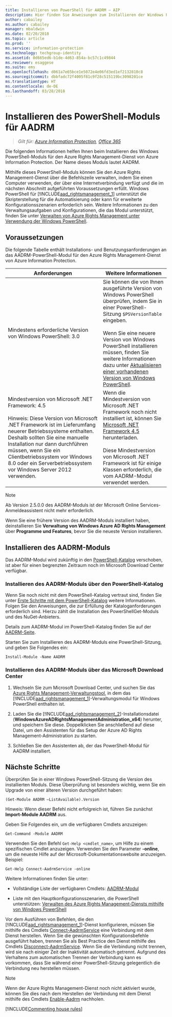```yaml
---
title: Installieren von PowerShell für AADRM – AIP
description: Hier finden Sie Anweisungen zum Installieren der Windows PowerShell für den Azure Rights Management-Dienst von Azure Information Protection. Der Name dieses Moduls lautet AADRM.
author: cabailey
ms.author: cabailey
manager: mbaldwin
ms.date: 02/20/2018
ms.topic: article
ms.prod: ''
ms.service: information-protection
ms.technology: techgroup-identity
ms.assetid: 0d665ed6-b1de-4d63-854a-bc57c1c49844
ms.reviewer: esaggese
ms.suite: ems
ms.openlocfilehash: d061a7e65bce1e5072e4e06fd3ed1ef2132810c8
ms.sourcegitcommit: dbbfadc72f4005f81c9f28c515119bc3098201ce
ms.translationtype: HT
ms.contentlocale: de-DE
ms.lasthandoff: 03/28/2018
---
```

# <a name="installing-the-aadrm-powershell-module"></a>Installieren des PowerShell-Moduls für AADRM

>*Gilt für: [Azure Information Protection](https://azure.microsoft.com/pricing/details/information-protection), [Office 365](http://download.microsoft.com/download/E/C/F/ECF42E71-4EC0-48FF-AA00-577AC14D5B5C/Azure_Information_Protection_licensing_datasheet_EN-US.pdf)*

Die folgenden Informationen helfen Ihnen beim Installieren des Windows PowerShell-Moduls für den Azure Rights Management-Dienst von Azure Information Protection. Der Name dieses Moduls lautet AADRM.

Mithilfe dieses PowerShell-Moduls können Sie den Azure Rights Management-Dienst über die Befehlszeile verwalten, indem Sie einen Computer verwenden, der über eine Internetverbindung verfügt und die im nächsten Abschnitt aufgeführten Voraussetzungen erfüllt. Windows PowerShell für [!INCLUDE[aad_rightsmanagement_1](../includes/aad_rightsmanagement_1_md.md)] unterstützt die Skripterstellung für die Automatisierung oder kann für erweiterte Konfigurationsszenarien erforderlich sein. Weitere Informationen zu den Verwaltungsaufgaben und Konfigurationen, die das Modul unterstützt, finden Sie unter [Verwalten von Azure Rights Management unter Verwendung der Windows PowerShell](administer-powershell.md).

## <a name="prerequisites"></a>Voraussetzungen
Die folgende Tabelle enthält Installations- und Benutzungsanforderungen an das AADRM-PowerShell-Modul für den Azure Rights Management-Dienst von Azure Information Protection.

|Anforderungen|Weitere Informationen|
|---------------|--------------------|
|Mindestens erforderliche Version von Windows PowerShell: 3.0|Sie können die von Ihnen ausgeführte Version von Windows PowerShell überprüfen, indem Sie in einer PowerShell-Sitzung `$PSVersionTable` eingeben. <br /><br /> Wenn Sie eine neuere Version von Windows PowerShell installieren müssen, finden Sie weitere Informationen dazu unter [Aktualisieren einer vorhandenen Version von Windows PowerShell](/powershell/scripting/setup/installing-windows-powershell#upgrading-existing-windows-powershell).|
|Mindestversion von Microsoft .NET Framework: 4.5<br /><br />Hinweis: Diese Version von Microsoft .NET Framework ist im Lieferumfang neuerer Betriebssysteme enthalten. Deshalb sollten Sie eine manuelle Installation nur dann durchführen müssen, wenn Sie ein Clientbetriebssystem vor Windows 8.0 oder ein Serverbetriebssystem vor Windows Server 2012 verwenden.|Wenn die Mindestversion von Microsoft .NET Framework noch nicht installiert ist, können Sie [Microsoft .NET Framework 4.5](http://www.microsoft.com/download/details.aspx?id=30653) herunterladen.<br /><br />Diese Mindestversion von Microsoft .NET Framework ist für einige Klassen erforderlich, die vom AADRM-Modul verwendet werden.|

> [!NOTE]
> Ab Version 2.5.0.0 des AADRM-Moduls ist der Microsoft Online Services-Anmeldeassistent nicht mehr erforderlich.
> 
> Wenn Sie eine frühere Version des AADRM-Moduls installiert haben, deinstallieren Sie **Verwaltung von Windows Azure AD Rights Management** über **Programme und Features**, bevor Sie die neueste Version installieren.


## <a name="how-to-install-the-aadrm-module"></a>Installieren des AADRM-Moduls

Das AADRM-Modul wird zukünftig in den [PowerShell-Katalog](/powershell/gallery/readme) verschoben, ist aber für einen begrenzten Zeitraum noch im Microsoft Download Center verfügbar. 

### <a name="to-install-the-aadrm-module-from-the-powershell-gallery"></a>Installieren des AADRM-Moduls über den PowerShell-Katalog

Wenn Sie noch nicht mit dem PowerShell-Katalog vertraut sind, finden Sie unter [Erste Schritte mit dem PowerShell-Katalog](/powershell/gallery/psgallery/psgallery_gettingstarted) weitere Informationen. Folgen Sie den Anweisungen, die zur Erfüllung der Kataloganforderungen erforderlich sind. Hierzu zählt die Installation des PowerShellGet-Moduls und des NuGet-Anbieters.

Details zum AADRM-Modul im PowerShell-Katalog finden Sie auf der [AADRM-Seite](https://www.powershellgallery.com/packages/AADRM).

Starten Sie zum Installieren des AADRM-Moduls eine PowerShell-Sitzung, und geben Sie Folgendes ein:

    Install-Module -Name AADRM


### <a name="to-install-the-aadrm-module-from-the-microsoft-download-center"></a>Installieren des AADRM-Moduls über das Microsoft Download Center

1. Wechseln Sie zum Microsoft Download Center, und suchen Sie das [Azure Rights Management-Verwaltungstool](https://go.microsoft.com/fwlink/?LinkId=257721), in dem das [!INCLUDE[aad_rightsmanagement_1](../includes/aad_rightsmanagement_1_md.md)]-Verwaltungsmodul für Windows PowerShell enthalten ist.

2. Laden Sie die [!INCLUDE[aad_rightsmanagement_2](../includes/aad_rightsmanagement_2_md.md)]-Installationsdatei (**WindowsAzureADRightsManagementAdministration_x64**) herunter, und speichern Sie diese. Doppelklicken Sie anschließend auf diese Datei, um den Assistenten für das Setup der Azure AD Rights Management-Administration zu starten.

3.  Schließen Sie den Assistenten ab, der das PowerShell-Modul für AADRM installiert.

## <a name="next-steps"></a>Nächste Schritte
Überprüfen Sie in einer Windows PowerShell-Sitzung die Version des installierten Moduls. Diese Überprüfung ist besonders wichtig, wenn Sie ein Upgrade von einer älteren Version durchgeführt haben:

```
(Get-Module AADRM –ListAvailable).Version
```

Hinweis: Wenn dieser Befehl nicht erfolgreich ist, führen Sie zunächst **Import-Module AADRM** aus.

Geben Sie Folgendes ein, um die verfügbaren Cmdlets anzuzeigen:

```
Get-Command -Module AADRM
```

Verwenden Sie den Befehl `Get-Help <cmdlet_name>`, um Hilfe zu einem spezifischen Cmdlet anzuzeigen. Verwenden Sie den Parameter **-online**, um die neueste Hilfe auf der Microsoft-Dokumentationswebsite anzuzeigen. Beispiel:

```
Get-Help Connect-AadrmService -online
```

Weitere Informationen finden Sie unter:

-   Vollständige Liste der verfügbaren Cmdlets: [AADRM-Modul](/powershell/aadrm/vlatest/rightsmanagement)

-   Liste mit den Hauptkonfigurationsszenarien, die PowerShell unterstützen: [Verwalten des Azure Rights Management-Diensts mithilfe von Windows PowerShell](administer-powershell.md)

Vor dem Ausführen von Befehlen, die den [!INCLUDE[aad_rightsmanagement_1](../includes/aad_rightsmanagement_1_md.md)]-Dienst konfigurieren, müssen Sie mithilfe des Cmdlets [Connect-AadrmService](/powershell/aadrm/vlatest/connect-aadrmservice) eine Verbindung mit dem Dienst herstellen. Wenn Sie die gewünschten Konfigurationsbefehle ausgeführt haben, trennen Sie als Best Practice den Dienst mithilfe des Cmdlets [Disconnect-AadrmService](/powershell/aadrm/vlatest/disconnect-aadrmservice). Wenn Sie die Verbindung nicht trennen, wird sie nach einiger Zeit der Inaktivität automatisch getrennt. Aufgrund des Verhaltens zum automatischen Trennen der Verbindung kann es vorkommen, dass Sie während einer PowerShell-Sitzung gelegentlich die Verbindung neu herstellen müssen. 

> [!NOTE]
> Wenn der Azure Rights Management-Dienst noch nicht aktiviert wurde, können Sie dies nach dem Herstellen der Verbindung mit dem Dienst mithilfe des Cmdlets [Enable-Aadrm](/powershell/aadrm/vlatest/enable-aadrm) nachholen.


[!INCLUDE[Commenting house rules](../includes/houserules.md)]